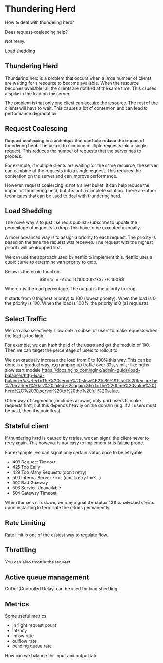 # Thundering Herd

How to deal with thundering herd?

Does request-coalescing help?

Not really.

Load shedding

## Thundering Herd

Thundering herd is a problem that occurs when a large number of clients are waiting for a resource to become available. When the resource becomes available, all the clients are notified at the same time. This causes a spike in the load on the server.

The problem is that only one client can acquire the resource. The rest of the clients will have to wait. This causes a lot of contention and can lead to performance degradation.

## Request Coalescing

Request coalescing is a technique that can help reduce the impact of thundering herd. The idea is to combine multiple requests into a single request. This reduces the number of requests that the server has to process.

For example, if multiple clients are waiting for the same resource, the server can combine all the requests into a single request. This reduces the contention on the server and can improve performance.

However, request coalescing is not a silver bullet. It can help reduce the impact of thundering herd, but it is not a complete solution. There are other techniques that can be used to deal with thundering herd.


## Load Shedding

The naive way is to just use redis publish-subscribe to update the percentage of requests to drop. This have to be executed manually.


A more advanced way is to assign a priority to each request. The priority is based on the time the request was received. The request with the highest priority will be dropped first.

We can use the approach used by netflix to implement this. Netflix uses a cubic curve to determine with priority to drop.


Below is the cubic function:
$$fn(x) = -\frac{1}{10000}x^{3\ }+\ 100$$

Where $x$ is the load percentage. The output is the priority to drop.

It starts from 0 (highest priority) to 100 (lowest priority). When the load is 0, the priority is 100. When the load is 100%, the priority is 0 (all requests).

## Select Traffic

We can also selectively allow only a subset of users to make requests when the load is too high.

For example, we can hash the id of the users and get the modulo of 100. Then we can target the percentage of users to rollout to.

We can gradually increase the load from 0 to 100% this way. This can be done in a gradual way, e,g ramping up traffic over 30s, similar like nginx slow start module https://docs.nginx.com/nginx/admin-guide/load-balancer/http-load-balancer/#:~:text=The%20server%20slow%E2%80%91start%20feature,be%20marked%20as%20failed%20again.&text=The%20time%20value%20(here%2C%2030,server%20to%20the%20full%20value.

Other way of segmenting includes allowing only paid users to make requests first, but this depends heavily on the domain (e.g. if all users must be paid, then it is pointless).

## Stateful client

If thundering herd is caused by retries, we can signal the client never to retry again. This however is not easy to implement or is failure prone. 

For exapmple, we can signal only certain status code to be retryable:

- 408 Request Timeout
- 425 Too Early
- 429 Too Many Requests (don't retry)
- 500 Internal Server Error (don't retry too?...)
- 502 Bad Gateway
- 503 Service Unavailable
- 504 Gateway Timeout

When the server is down, we may signal the status 429 to selected clients upon restarting to terminate the retries permanently.

## Rate Limiting 

Rate limit is one of the easiest way to regulate flow.


## Throttling

You can also throttle the request

## Active queue management 

CoDel (Controlled Delay) can be used for load shedding.

## Metrics

Some useful metrics 
- in flight request count
- latency
- inflow rate
- outflow rate
- pending queue rate

How can we balance the input and output tatr
